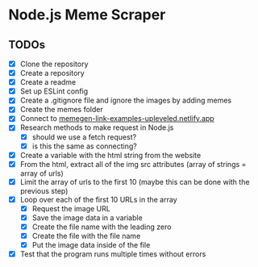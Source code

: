 # Node.js Meme Scraper

## TODOs

- [x] Clone the repository
- [x] Create a repository
- [x] Create a readme
- [x] Set up ESLint config
- [x] Create a .gitignore file and ignore the images by adding memes
- [x] Create the memes folder
- [x] Connect to [memegen-link-examples-upleveled.netlify.app](https://memegen-link-examples-upleveled.netlify.app/)
- [x] Research methods to make request in Node.js
  - [x] should we use a fetch request?
  - [x] is this the same as connecting?
- [x] Create a variable with the html string from the website
- [x] From the html, extract all of the img src attributes (array of strings = array of urls)
- [x] Limit the array of urls to the first 10 (maybe this can be done with the previous step)
- [x] Loop over each of the first 10 URLs in the array
  - [x] Request the image URL
  - [x] Save the image data in a variable
  - [x] Create the file name with the leading zero
  - [x] Create the file with the file name
  - [x] Put the image data inside of the file
- [x] Test that the program runs multiple times without errors
